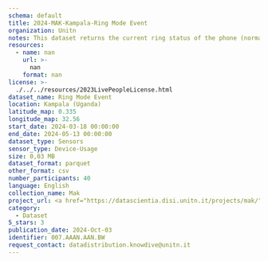 ```yaml
---
schema: default
title: 2024-MAK-Kampala-Ring Mode Event
organization: Unitn
notes: This dataset returns the current ring status of the phone (normal/silent/vibrate).  It is part of the Makerere data collection, which contains data about the everyday life activities of students coming from Makerere University located in Uganda. The data were collected via questionnaires, data coming from 30 smartphone sensors associated to thousand self-reported annotations over a period of 8 weeks.
resources:
  - name: nan
    url: >-
      nan
    format: nan
license: >-
  ./../../resources/2023LivePeopleLicense.html
dataset_name: Ring Mode Event
location: Kampala (Uganda)
latitude_map: 0.335
longitude_map: 32.56
start_date: 2024-03-18 00:00:00
end_date: 2024-05-13 00:00:00
dataset_type: Sensors
sensor_type: Device-Usage
size: 0,03 MB
dataset_format: parquet
other_format: csv
number_participants: 40
language: English
collection_name: Mak
project_url: <a href="https://datascientia.disi.unitn.it/projects/mak/">https://datascientia.disi.unitn.it/projects/mak/</a>
category:
  - Dataset
5_stars: 3
publication_date: 2024-Oct-03
identifier: 007.AAAN.AAN.BW
request_contact: datadistribution.knowdive@unitn.it
---
```

